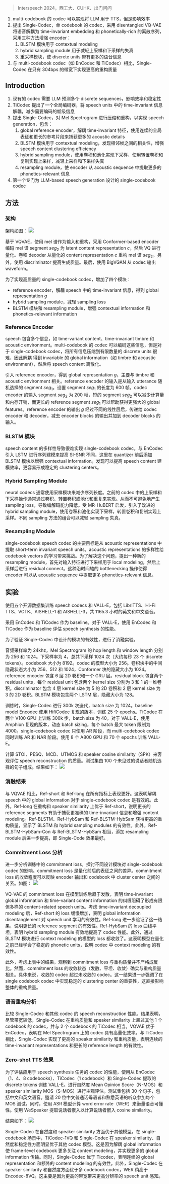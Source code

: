 > Interspeech 2024，西工大、CUHK、出门问问

1. multi-codebook 的 codec 可以实现将 LLM 用于 TTS，但是影响效率
2. 提出 Single-Codec，单 codebook 的 codec，采用 disentangled VQ-VAE 将语音解耦为 time-invariant embedding 和 phonetically-rich 的离散序列，采用三种方法增强 encoder：
    1. BLSTM 模块用于 contextual modeling
    2. hybrid sampling module 用于减轻上采样和下采样的失真
    3. 重采样模块，使 discrete units 带有更多的语音信息
3. 与 multi-codebook codec（如 EnCodec 和 TiCodec）相比，Single-Codec 在只有 304bps 的带宽下实现更高的重构质量

## Introduction

1. 现有的 codec 需要 LLM 预测多个 discrete sequences，影响效率和稳定性
2. TiCodec 提出了一个全局编码器，将 speech units 中的 time-invariant 信息解耦，减少需要编码的帧级信息
3. 提出 Single-Codec，对 Mel Spectrogram 进行压缩和重构，以实现 speech generation，包含：
    1. global reference encoder，解耦 time-invariant 特征，使用连续的全局表征和更长的参考片段来捕获更多的 acoustic details
    2. BLSTM 模块用于 contextual modeling，发现相邻帧之间的相关性，增强 speech content clustering efficiency
    3. hybrid sampling module，使用卷积和池化实现下采样，使用转置卷积和复制实现上采样，减轻上采样和下采样失真
    4. resampling module，使 encoder 从 acoustic sequence 中提取更多的 phonetics-relevant 信息
4. 第一个专门为 LLM-based speech generation 设计的 single-codebook codec

## 方法

### 架构

架构如图：
![](image/Pasted%20image%2020240723165241.png)

基于 VQVAE，使用 mel 谱作为输入和重构，采用 Conformer-based encoder 编码 mel 谱 segment $seg_2$ 为 latent content representation $c$，然后 VQ 进行量化。卷积 decoder 从量化的 content representation $c$ 重构 mel 谱 $seg_2$。另外，使用 discriminator 提高生成质量。最后，使用 BigVGAN 从 codec 输出 waveform。

为了实现高质量的 single-codebook codec，增加了四个模块：
+ reference encoder，解耦 speech 中的 time-invariant 信息，得到 global representation $g$
+ hybrid sampling module，减轻 sampling loss
+ BLSTM 模块和 resampling module，增强 contextual information 和 phonetics-relevant information

### Reference Encoder

speech 包含多个信息，如 time-variant content、time-invariant timbre 和 acoustic environment。multi-codebook 的 codec 可以编码这些信息，但是对于 single-codebook codec，将所有信息压缩到有限数量的 discrete units 很难，因此解耦 得到 invariable 的 global information（如 timbre 和 acoustic environment），然后将 speech content 离散化。

引入 reference encoder，得到 global representation $g$，主要与 timbre 和 acoustic environment 相关。reference encoder 的输入是从输入 utterance 随机选择的 segment $seg_1$。设置 segment $seg_1$ 的长度为 600 帧，codec encoder 的输入 segment $seg_2$ 为 200 帧，短的 segment $seg_2$ 可以减少计算量和内存开销，而更长的 reference segment $seg_1$ 可以帮助获得更强大的 global features。reference encoder 的输出 $g$ 经过不同的线性层后，传递给 codec encoder 和 decoder，减去 encoder blocks 的输出并加到 decoder blocks 的输入。

### BLSTM 模块

speech content 的多样性导致很难实现 single-codebook codec。与 EnCodec 引入 LSTM 进行序列建模来提高 SI-SNR 不同，这里在 quantizer 前后添加 BLSTM 模块以增强 contextual information。发现可以提高 speech content 建模效率，更容易形成稳定的 clustering centers。
### Hybrid Sampling Module

neural codecs 通常使用采样模块来减少序列长度。之前的 codec 中的上采样和下采样操作通常通过卷积、转置卷积或池化和重复来实现。从而不可避免地产生 sampling loss，导致编解码能力降低。受 MR-HuBERT 启发，引入了改进的 hybrid sampling module，使用卷积和池化实现下采样，转置卷积和复制实现上采样。不同 sampling 方法的组合可以减轻 sampling 失真。
### Resampling Module

single-codebook speech codec 的主要目标是从 acoustic representations 中提取 short-term invariant speech units。acoustic representations 的多样性给 codebook vectors 的学习带来挑战。为了解决这个问题，提出一种新的 resampling module，首先对输入特征进行下采样用于 local modeling，然后上采样后进行 residual connect。这种沿时间轴的 bottlenecking 操作使得 encoder 可以从 acoustic sequence 中提取更多 phonetics-relevant 信息。

## 实验

使用五个开源数据集训练 speech codecs 和 VALL-E，包括 LibriTTS、Hi-Fi TTS、VCTK、AISHELL-1 和 AISHELL-3，共 1165.3 小时的英文和中文语音。

采用 EnCodec 和 TiCodec 作为 baseline。对于 VALL-E，使用 EnCodec 和 TiCodec 作为 baseline 评估 speech synthesis 的性能。

为了验证 Single-Codec 中设计的模块的有效性，进行了消融实验。

音频采样率为 24khz，Mel Spectrogram 的 hop length 和 window length 分别为 256 和 1024。下采样率为 4，总共下采样 1024 次（大约每秒 23 个 discrete tokens）。codebook 大小为 8192。codec 的模型大小为 256。卷积块中的中间隐藏状态大小为 256、512 和 1024，Conformer 块的隐藏大小为 1024。reference encoder 包含 6 层 2D 卷积和一个 GRU 层。residual block 包含两个 residual units，每个 residual unit 包含两个 kernel size 分别为 3 和 1 的一维卷积。discriminator 包含 4 层 kernel size 为 5 的 2D 卷积和 2 层 kernel size 为 3 的 2D 卷积。BLSTM 模块包含两个 LSTM 层，隐藏大小为 128。

训练时，Single-Codec 进行 300k 次迭代，batch size 为 1024。baseline model Encodec 使用 HifiCodec 复现的版本，训练 25 个 epochs。TiCodec 在两个 V100 GPU 上训练 300k 步，batch size 为 40。对于 VALL-E，使用 Amphion 复现的版本，动态 batch sizing，每个 batch 最大 token 限制为 4000。single-codebook codec 只使用 AR 阶段，而 multi-codebook codec 同时训练 AR 和 NAR 阶段。使用 8 个 A800 GPU 和 70 个 epochs 训练 VALL-E。

计算 STOI、PESQ、MCD、UTMOS 和 speaker cosine similarity（SPK）来客观评估 speech reconstruction 的质量。测试集由 100 个未见过的说话者随机选择的句子组成。结果如下：
![](image/Pasted%20image%2020240723174224.png)

### 消融结果

与 VQVAE 相比，Ref-short 和 Ref-long 在所有指标上表现更好。这表明解耦 speech 中的 global information 对于 single-codebook codec 是有效的。此外，Ref-long 在重构和 speaker similarity 上优于 Ref-short，说明更长的 reference segments 有助于捕获更准确的 time-invariant 信息和增强 content modeling。Ref-BLSTM、Ref-HybSam 和 Ref-BLSTM-HybSam 获得更高的重构质量，显示了 BLSTM 和 hybrid sampling modules 的有效性。此外，Ref-BLSTM-HybSam-Con 与 Ref-BLSTM-HybSam 相当，添加 resampling module 后进一步提高，即 Single-Code 效果最好。

### Commitment Loss 分析

进一步分析训练中的 commitment loss，探讨不同设计模块对 single-codebook codec 的影响。commitment loss 是量化前后的表征之间的差异。commitment loss 的收敛程度可以反映 encoder 输出和 codebook 中 cluster center 之间的关系。如图：
![](image/Pasted%20image%2020240723174955.png)

VQ-VAE 的 commitment loss 在模型训练后趋于发散，表明 time-invariant global information 和 time-variant content information 的纠缠阻碍了形成有限但多样的 content-related speech units。考虑 time-invariant decoupled modeling 后，Ref-short 的 loss 缓慢增加，表明 global information disentanglement 对 speech unit 学习的有效性。Ref-long 进一步验证了这一结果，说明更长的 reference segment 的有效性。Ref-HybSam 的 loss 曲线平坦，表明 hybrid sampling module 有效地提高了 codec 性能。此外，通过 BLSTM 模块进行 context modeling 的模型的 loss 都收敛了。这表明模型在量化之前已经学会了稳定的 phonetic units，说明 codec 中 context modeling 的有效性。

此外，考虑上表中的结果，观察到 commitment loss 与重构质量并不严格成反比。然而，commitment loss 的收敛状态（发散、平坦、收敛）确实与重构质量相关。具体来说，收敛的 codec 超过未收敛的 codec。这一结果进一步强调了在 single codebook codec 中实现稳定的 clustering center 的重要性，这直接影响整体的重构质量。

### 语音重构分析

比较 Single-Codec 和其他 codec 的 speech reconstruction 性能。结果表明，尽管带宽较低，Single-Codec 在重构质量和 speaker similarity 上超过其他 1 个 codebook 的 codec，并与 2 个 codebook 的 TiCodec 相当。VQVAE 优于 EnCodec，表明在 Mel Spectrogram 上的 codec 具有高量化效率。与 TiCodec 相比，Single-Codec 实现了更高的 speaker similarity 和重构质量，表明连续的 time-invariant representations 和更长的 reference length 的有效性。

### Zero-shot TTS 效果

为了评估应用于 speech synthesis 任务的 codec 的性能，使用从 EnCodec（1、4、8 codebooks）、TiCodec（1 codebook）和 Single-Codec 提取的 discrete tokens 训练 VALL-E。进行自然度 Mean Opinion Score（N-MOS）和 speaker similarity MOS（S-MOS）进行主观评估。测试集包括 30 个句子，包括中文和英文语音。邀请 20 位中文普通话母语者和熟悉英语的听众参加每个 MOS 测试。同时，使用 ASR 模型计算 word error rate（WER）来衡量语音可懂性。使用 WeSpeaker 提取说话者嵌入以计算说话者嵌入 cosine similarity。

结果如下：
![](image/Pasted%20image%2020240723175537.png)

Single-Codec 在自然度和 speaker similarity 方面优于其他模型。在 single-codebook 场景中，TiCodec-1VQ 和 Single-Codec 在 speaker similarity、自然度和稳定性方面明显优于其他 codec 模型。这是因为解耦 global information 使 frame-level codebook 更多关注 content modeling，并实现更多的 global information 传输。同时，Single-Codec 优于 Ticodec，表明连续的 global representation 和额外的 content modeling 的有效性。此外，Single-Codec 在 speaker similarity 和自然度方面优于多 codebook codec，WER 稍高于 Encodec-8VQ。这主要是因为更高的带宽带来更高分辨率的 speech unit 感知。